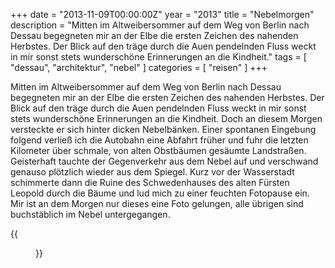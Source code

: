 +++
date = "2013-11-09T00:00:00Z"
year = "2013"
title = "Nebelmorgen"
description = "Mitten im Altweibersommer auf dem Weg von Berlin nach Dessau begegneten mir an der Elbe die ersten Zeichen des nahenden Herbstes. Der Blick auf den träge durch die Auen pendelnden Fluss weckt in mir sonst stets wunderschöne Erinnerungen an die Kindheit."
tags = [ "dessau", "architektur", "nebel" ]
categories = [ "reisen" ]
+++

Mitten im Altweibersommer auf dem Weg von Berlin nach Dessau begegneten mir an der Elbe die ersten Zeichen des nahenden Herbstes. Der Blick auf den träge durch die Auen pendelnden Fluss weckt in mir sonst stets wunderschöne Erinnerungen an die Kindheit. Doch an diesem Morgen versteckte er sich hinter dicken Nebelbänken. Einer spontanen Eingebung folgend verließ ich die Autobahn eine Abfahrt früher und fuhr die letzten Kilometer über schmale, von alten Obstbäumen gesäumte Landstraßen. Geisterhaft tauchte der Gegenverkehr aus dem Nebel auf und verschwand genauso plötzlich wieder aus dem Spiegel. Kurz vor der Wasserstadt schimmerte dann die Ruine des Schwedenhauses des alten Fürsten Leopold durch die Bäume und lud mich zu einer feuchten Fotopause ein. Mir ist an dem Morgen nur dieses eine Foto gelungen, alle übrigen sind buchstäblich im Nebel untergegangen.

{{<figure src="/images/2013/20130927-0936-015-1.png" title="Schwedennebel">}}

